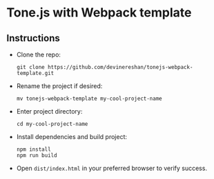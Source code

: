 # Tone.js with Webpack template

## Instructions
* Clone the repo:

   ```git clone https://github.com/devinereshan/tonejs-webpack-template.git```
* Rename the project if desired: 

   ```mv tonejs-webpack-template my-cool-project-name```
* Enter project directory: 

   ```cd my-cool-project-name```
* Install dependencies and build project:

   ```npm install```  
   ```npm run build```  
* Open ```dist/index.html``` in your preferred browser to verify success.
